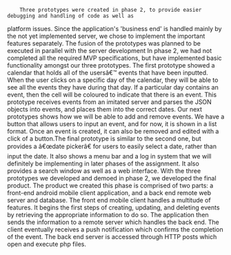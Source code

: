 
		Three prototypes were created in phase 2, to provide easier debugging and handling of code as well as
platform issues. Since the application's 'business end' is handled mainly by the not yet implemented server, we chose to implement the important features separately. The fusion of the prototypes was planned to be executed in parallel with the server development
		In phase 2, we had not completed all the required MVP specifications, but have implemented basic functionality amongst our three prototypes. The first prototype showed a calendar that holds all of the usersâ€™ events that have been inputted. When the user clicks on a specific day of the calendar, they will be able to see all the events they have during that day. If a particular day contains an event, then the cell will be coloured to indicate that there is an event. This prototype receives events from an imitated server and parses the JSON objects into events, and places them into the correct dates. Our next prototypes shows how we will be able to add and remove events. We have a button that allows users to input an event, and for now, it is shown in a list format. Once an event is created, it can also be removed and edited with a click of a button.The final prototype is similar to the second one, but provides a â€œdate pickerâ€ for users to easily select a date, rather than input the date. It also shows a menu bar and a log in system that we will definitely be implementing in later phases of the assignment. It also provides a search window as well as a web interface.
		With the three prototypes we developed and demoed in phase 2, we developed the final product. The product we created this phase is comprised of two parts: a front-end android mobile client application, and a back end remote web server and database. The front end mobile client handles a multitude of features. It begins the first steps of creating, updating, and deleting events by retrieving the appropriate information to do so. The application then sends the information to a remote server which handles the back end. The client eventually receives a push notification which confirms the completion of the event. The back end server is accessed through HTTP posts which open and execute php files. 
